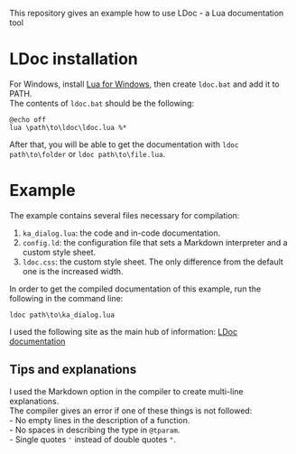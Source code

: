 This repository gives an example how to use LDoc - a Lua documentation tool

# LDoc installation
For Windows, install [Lua for Windows][1], then create `ldoc.bat` and add it to PATH.  
The contents of `ldoc.bat` should be the following:
```
@echo off
lua \path\to\ldoc\ldoc.lua %*
```
After that, you will be able to get the documentation with `ldoc path\to\folder` or `ldoc path\to\file.lua`.

# Example
The example contains several files necessary for compilation:  
1. `ka_dialog.lua`: the code and in-code documentation.
2. `config.ld`: the configuration file that sets a Markdown interpreter and a custom style sheet.
3. `ldoc.css`: the custom style sheet. The only difference from the default one is the increased width.

In order to get the compiled documentation of this example, run the following in the command line: 
```
ldoc path\to\ka_dialog.lua
```

I used the following site as the main hub of information: [LDoc documentation][2]

## Tips and explanations
I used the Markdown option in the compiler to create multi-line explanations.  
The compiler gives an error if one of these things is not followed:  
    - No empty lines in the description of a function.  
    - No spaces in describing the type in `@tparam`.  
    - Single quotes `'` instead of double quotes `"`.

[1]: https://github.com/rjpcomputing/luaforwindows/releases
[2]: https://stevedonovan.github.io/ldoc/manual/doc.md.html
